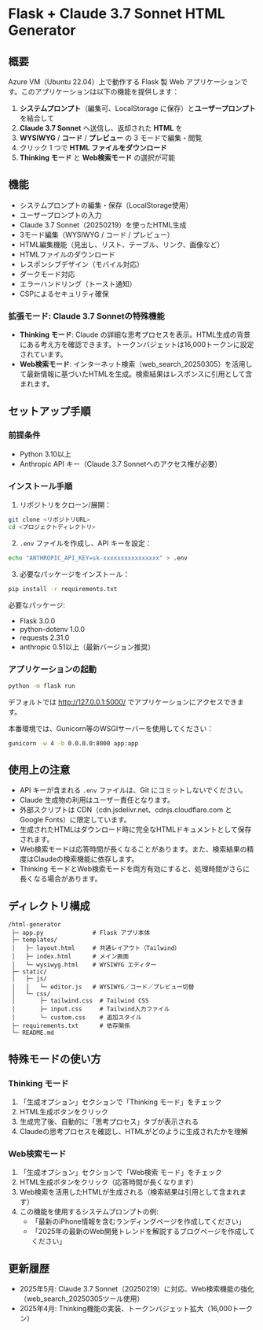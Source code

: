 # Flask + Claude 3.7 Sonnet HTML Generator

## 概要

Azure VM（Ubuntu 22.04）上で動作する Flask 製 Web アプリケーションです。このアプリケーションは以下の機能を提供します：

1. **システムプロンプト**（編集可、LocalStorage に保存）と**ユーザープロンプト**を結合して
2. **Claude 3.7 Sonnet** へ送信し、返却された **HTML** を
3. **WYSIWYG** / **コード** / **プレビュー** の 3 モードで編集・閲覧
4. クリック 1 つで **HTML ファイルをダウンロード**
5. **Thinking モード** と **Web検索モード** の選択が可能

## 機能

- システムプロンプトの編集・保存（LocalStorage使用）
- ユーザープロンプトの入力
- Claude 3.7 Sonnet（20250219）を使ったHTML生成
- 3モード編集（WYSIWYG / コード / プレビュー）
- HTML編集機能（見出し、リスト、テーブル、リンク、画像など）
- HTMLファイルのダウンロード
- レスポンシブデザイン（モバイル対応）
- ダークモード対応
- エラーハンドリング（トースト通知）
- CSPによるセキュリティ確保

### 拡張モード: Claude 3.7 Sonnetの特殊機能

- **Thinking モード**: Claude の詳細な思考プロセスを表示。HTML生成の背景にある考え方を確認できます。トークンバジェットは16,000トークンに設定されています。
- **Web検索モード**: インターネット検索（web_search_20250305）を活用して最新情報に基づいたHTMLを生成。検索結果はレスポンスに引用として含まれます。

## セットアップ手順

### 前提条件

- Python 3.10以上
- Anthropic API キー（Claude 3.7 Sonnetへのアクセス権が必要）

### インストール手順

1. リポジトリをクローン/展開：

```bash
git clone <リポジトリURL>
cd <プロジェクトディレクトリ>
```

2. `.env` ファイルを作成し、API キーを設定：

```bash
echo "ANTHROPIC_API_KEY=sk-xxxxxxxxxxxxxxxx" > .env
```

3. 必要なパッケージをインストール：

```bash
pip install -r requirements.txt
```

必要なパッケージ:
- Flask 3.0.0
- python-dotenv 1.0.0
- requests 2.31.0
- anthropic 0.51以上（最新バージョン推奨）

### アプリケーションの起動

```bash
python -m flask run
```

デフォルトでは http://127.0.0.1:5000/ でアプリケーションにアクセスできます。

本番環境では、Gunicorn等のWSGIサーバーを使用してください：

```bash
gunicorn -w 4 -b 0.0.0.0:8000 app:app
```

## 使用上の注意

- API キーが含まれる `.env` ファイルは、Git にコミットしないでください。
- Claude 生成物の利用はユーザー責任となります。
- 外部スクリプトは CDN（cdn.jsdelivr.net、cdnjs.cloudflare.com と Google Fonts）に限定しています。
- 生成されたHTMLはダウンロード時に完全なHTMLドキュメントとして保存されます。
- Web検索モードは応答時間が長くなることがあります。また、検索結果の精度はClaudeの検索機能に依存します。
- Thinking モードとWeb検索モードを両方有効にすると、処理時間がさらに長くなる場合があります。

## ディレクトリ構成

```
/html-generator
 ├─ app.py              # Flask アプリ本体
 ├─ templates/
 │   ├─ layout.html     # 共通レイアウト（Tailwind）
 │   ├─ index.html      # メイン画面
 │   └─ wysiwyg.html    # WYSIWYG エディター
 ├─ static/
 │   ├─ js/
 │   │   └─ editor.js   # WYSIWYG／コード／プレビュー切替
 │   └─ css/
 │       ├─ tailwind.css  # Tailwind CSS
 │       ├─ input.css     # Tailwind入力ファイル
 │       └─ custom.css    # 追加スタイル
 ├─ requirements.txt      # 依存関係
 └─ README.md
```

## 特殊モードの使い方

### Thinking モード

1. 「生成オプション」セクションで「Thinking モード」をチェック
2. HTML生成ボタンをクリック
3. 生成完了後、自動的に「思考プロセス」タブが表示される
4. Claudeの思考プロセスを確認し、HTMLがどのように生成されたかを理解

### Web検索モード

1. 「生成オプション」セクションで「Web検索 モード」をチェック
2. HTML生成ボタンをクリック（応答時間が長くなります）
3. Web検索を活用したHTMLが生成される（検索結果は引用として含まれます）
4. この機能を使用するシステムプロンプトの例:
   - 「最新のiPhone情報を含むランディングページを作成してください」
   - 「2025年の最新のWeb開発トレンドを解説するブログページを作成してください」

## 更新履歴

- 2025年5月: Claude 3.7 Sonnet（20250219）に対応、Web検索機能の強化（web_search_20250305ツール使用）
- 2025年4月: Thinking機能の実装、トークンバジェット拡大（16,000トークン）